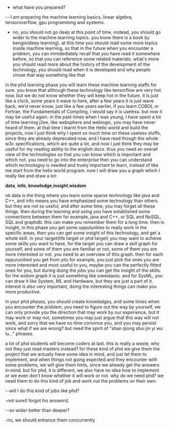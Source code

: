 - what have you prepared?

-- I am preparing the machine learning basics, linear algebra, tensoroverflow, gpu programming and systems.

- no, you should not go deep at this point of time, instead, you should go wider to the machine learning topics. you know there is a book by bengio(deep learning). at this time you should read some more topics inside machine learning, so that in the future when you encounter a problem, you can immdediately recall that you have read it somewhere before, so that you can reference some related materials. what's more you should read more about the history of the development of the technology, you should read when it is developed and why people chose that way something like that

in the phd learning phase you will learn these machine learning staffs for sure. you know that although these technology like tensorflow are very hot now, but we do not know whether they will keep hot in the future. it is just like a clock, some years it wave to here, after a few years it is just wave back, we'd never know. just like a few years earlier, if you learn COBOL or Fortran, the Fundamentals of Compiling, I would say it is useless. but now it may be useful again. in the past times when I was young, I have spent a lot of time learning j2ee, like websphere and weblogic, you may have never heard of them. at that time I learnt from the Hello world and build the projects, now I just think why I spent so much time on these useless stuffs, since they are already deprecated now, and I have read though the whole w3c specifications, which are quite a lot, and now I just think they may be useful for my reading ability to the english docs. thus you need an overall view of the technologies so that you can know which is important and which not. you need to go into the enterprise then you can understand which technologoy is needed and truely important to learn, instead of like me start from the hello world program. now I will draw you a graph which I really like and draw a lot:

**data**, **info**, **knowledge**,**insight**,**wisdom**

ok data is the thing where you learn some sparse technology like java and C++, and info means you have emphasized some technology than others. but they are not so useful, and after some time, you may forget all these things. then during the learning and using you have established some connections between them for example, java and C++, or SQL and NoSQL, SQL and graphdb. this can make you remember them for a long time. then is insight, in this phase you get some opputunities to really work in the specific areas, then you can get some insight of this technology, and get a whole skill. in your target(life target or phd target) you may want to achieve some skills you want to have, for the target you can draw a skill graph for yourself, and some of them you are familiar or not, some of them you are more interested or not. you need to an overview of this graph. then for each oppurunitied you get from yitu for example, you just pick the ones you are more interested and most useful to you, maybe you can the perfectly fitted ones for you, but during doing the jobs you can get the insight of the skills. for the widom graph it is just something like siweidaotu. and for SysML, you can draw it like System, ML and Hardware, but they are just a part of it. interest is also very important, doing the interesting things can make you more productive. 

in your phd phases, you should create knowledges, and some times when you encounter the problem, you need to figure out the way by yourself, we can only provide you the direction that may work by our experience, but it may work or may not, sometimes you may just argue that this way will not work, and sorry that we have no time convince you, and you may persist since what if we are wrong? but need the spirit of "shan qiong shui jin yi wu lu..." phrases. 

a lot of phd students will become coders at last. this is really a waste, why not they just read masters instead? for these kind of phd we give them the project that we actually have some idea in mind, and just let them to implement, and when things not going expected and they encounter with some problems, we will give them hints, since we already get the answers in mind. but for phd, it is different, we also have no idea how to implement or we even don't know whether it will work or not. why do we need phd? we need them to do this kind of job and work out the problems on their own.

--will I do this kind of jobs like phd?

-not sure(I forgot his answers)

--so wider better than deeper?

-no, we should enhance them concurrently
